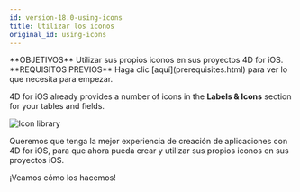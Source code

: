 ```yaml
---
id: version-18.0-using-icons
title: Utilizar los iconos
original_id: using-icons
---
```


<div markdown="1" class = "objectives">
**OBJETIVOS**
Utilizar sus propios iconos en sus proyectos 4D for iOS.</div> <div markdown="1" class = "prerequisites">
**REQUISITOS PREVIOS**
Haga clic [aquí](prerequisites.html) para ver lo que necesita para empezar.</div>

4D for iOS already provides a number of icons in the **Labels & Icons** section for your tables and fields.

![Icon library](assets/en/custom-icons/icon-library.png)

Queremos que tenga la mejor experiencia de creación de aplicaciones con 4D for iOS, para que ahora pueda crear y utilizar sus propios iconos en sus proyectos iOS.

¡Veamos cómo los hacemos!